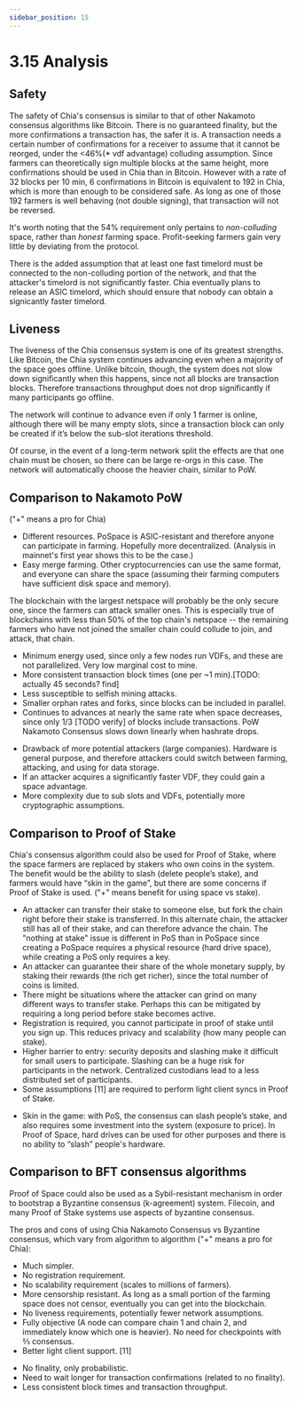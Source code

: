```yaml
---
sidebar_position: 15
---
```


# 3.15 Analysis

## Safety
The safety of Chia's consensus is similar to that of other Nakamoto consensus algorithms like Bitcoin. There is no guaranteed finality, but the more confirmations a transaction has, the safer it is. A transaction needs a certain number of confirmations for a receiver to assume that it cannot be reorged, under the <46%(* vdf advantage) colluding assumption. Since farmers can theoretically sign multiple blocks at the same height, more confirmations should be used in Chia than in Bitcoin. However with a rate of 32 blocks per 10 min, 6 confirmations in Bitcoin is equivalent to 192 in Chia, which is more than enough to be considered safe. As long as one of those 192 farmers is well behaving (not double signing), that transaction will not be reversed.

It's worth noting that the 54% requirement only pertains to _non-colluding_ space, rather than _honest_ farming space. Profit-seeking farmers gain very little by deviating from the protocol.

There is the added assumption that at least one fast timelord must be connected to the non-colluding portion of the network, and that the attacker's timelord is not significantly faster. Chia eventually plans to release an ASIC timelord, which should ensure that nobody can obtain a signicantly faster timelord.

## Liveness
The liveness of the Chia consensus system is one of its greatest strengths. Like Bitcoin, the Chia system continues advancing even when a majority of the space goes offline. Unlike bitcoin, though, the system does not slow down significantly when this happens, since not all blocks are transaction blocks. Therefore transactions throughput does not drop significantly if many participants go offline.

The network will continue to advance even if only 1 farmer is online, although there will be many empty slots, since a transaction block can only be created if it’s below the sub-slot iterations threshold. 

Of course, in the event of a long-term network split the effects are that one chain must be chosen, so there can be large re-orgs in this case. The network will automatically choose the heavier chain, similar to PoW.

## Comparison to Nakamoto PoW
("+" means a pro for Chia)

+ Different resources. PoSpace is ASIC-resistant and therefore anyone can participate in farming. Hopefully more decentralized. (Analysis in mainnet's first year shows this to be the case.)
+ Easy merge farming. Other cryptocurrencies can use the same format, and everyone can share the space (assuming their farming computers have sufficient disk space and memory).

The blockchain with the largest netspace will probably be the only secure one, since the farmers can attack smaller ones. This is especially true of blockchains with less than 50% of the top chain's netspace -- the remaining farmers who have not joined the smaller chain could collude to join, and attack, that chain.
+ Minimum energy used, since only a few nodes run VDFs, and these are not parallelized. Very low marginal cost to mine. 
+ More consistent transaction block times (one per ~1 min).[TODO: actually 45 seconds? find]
+ Less susceptible to selfish mining attacks.
+ Smaller orphan rates and forks, since blocks can be included in parallel.
+ Continues to advances at nearly the same rate when space decreases, since only 1/3 [TODO verify] of blocks include transactions. PoW Nakamoto Consensus slows down linearly when hashrate drops. 
- Drawback of more potential attackers (large companies). Hardware is general purpose, and therefore attackers could switch between farming, attacking, and using for data storage.
- If an attacker acquires a significantly faster VDF, they could gain a space advantage.
- More complexity due to sub slots and VDFs, potentially more cryptographic assumptions.

## Comparison to Proof of Stake
Chia's consensus algorithm could also be used for Proof of Stake, where the space farmers are replaced by stakers who own coins in the system. The benefit would be the ability to slash (delete people’s stake), and farmers would have “skin in the game”, but there are some concerns if Proof of Stake is used. ("+" means benefit for using space vs stake).

+ An attacker can transfer their stake to someone else, but fork the chain right before their stake is transferred. In this alternate chain, the attacker still has all of their stake, and can therefore advance the chain. The "nothing at stake" issue is different in PoS than in PoSpace since creating a PoSpace requires a physical resource (hard drive space), while creating a PoS only requires a key.
+ An attacker can guarantee their share of the whole monetary supply, by staking their rewards (the rich get richer), since the total number of coins is limited. 
+ There might be situations where the attacker can grind on many different ways to transfer stake. Perhaps this can be mitigated by requiring a long period before stake becomes active.
+ Registration is required, you cannot participate in proof of stake until you sign up. This reduces privacy and scalability (how many people can stake).
+ Higher barrier to entry: security deposits and slashing make it difficult for small users to participate. Slashing can be a huge risk for participants in the network. Centralized custodians lead to a less distributed set of participants. 
+ Some assumptions [11] are required to perform light client syncs in Proof of Stake.
- Skin in the game: with PoS, the consensus can slash people’s stake, and also requires some investment into the system (exposure to price). In Proof of Space, hard drives can be used for other purposes and there is no ability to “slash” people's hardware. 


## Comparison to BFT consensus algorithms
Proof of Space could also be used as a Sybil-resistant mechanism in order to bootstrap a Byzantine consensus (k-agreement) system. Filecoin, and many Proof of Stake systems use aspects of byzantine consensus.

The pros and cons of using Chia Nakamoto Consensus vs Byzantine consensus, which vary from algorithm to algorithm ("+" means a pro for Chia):

+ Much simpler.
+ No registration requirement.
+ No scalability requirement (scales to millions of farmers).
+ More censorship resistant. As long as a small portion of the farming space does not censor, eventually you can get into the blockchain. 
+ No liveness requirements, potentially fewer network assumptions.
+ Fully objective (A node can compare chain 1 and chain 2, and immediately know which one is heavier). No need for checkpoints with ⅔ consensus.
+ Better light client support. [11]
- No finality, only probabilistic. 
- Need to wait longer for transaction confirmations (related to no finality).
- Less consistent block times and transaction throughput.